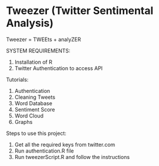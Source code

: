 # Tweezer (Twitter Sentimental Analysis)
Tweezer = TWEEts + analyZER 

SYSTEM REQUIREMENTS:

1. Installation of R
2. Twitter Authentication to access API

Tutorials:

1. Authentication
2. Cleaning Tweets
3. Word Database
4. Sentiment Score 
5. Word Cloud
6. Graphs

Steps to use this project:

1. Get all the required keys from twitter.com
2. Run authentication.R file
3. Run tweezerScript.R and follow the instructions 
